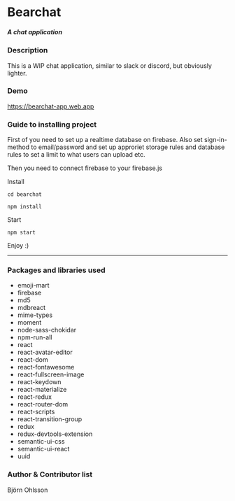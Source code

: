 # Bearchat

##### A chat application

### Description
This is a WIP chat application, similar to slack or discord, but obviously lighter.

### Demo
https://bearchat-app.web.app

### Guide to installing project

First of you need to set up a realtime database on firebase. Also set sign-in-method to email/password and set up approriet storage rules and database rules to set a limit to what users can upload etc.

Then you need to connect firebase to your firebase.js 

Install
```
cd bearchat

npm install
```

Start
```
npm start
```

Enjoy :)

------------------

### Packages and libraries used
- emoji-mart
- firebase
- md5
- mdbreact
- mime-types
- moment
- node-sass-chokidar
- npm-run-all
- react
- react-avatar-editor
- react-dom
- react-fontawesome
- react-fullscreen-image
- react-keydown
- react-materialize
- react-redux
- react-router-dom
- react-scripts
- react-transition-group
- redux
- redux-devtools-extension
- semantic-ui-css
- semantic-ui-react
- uuid

### Author & Contributor list
Björn Ohlsson
